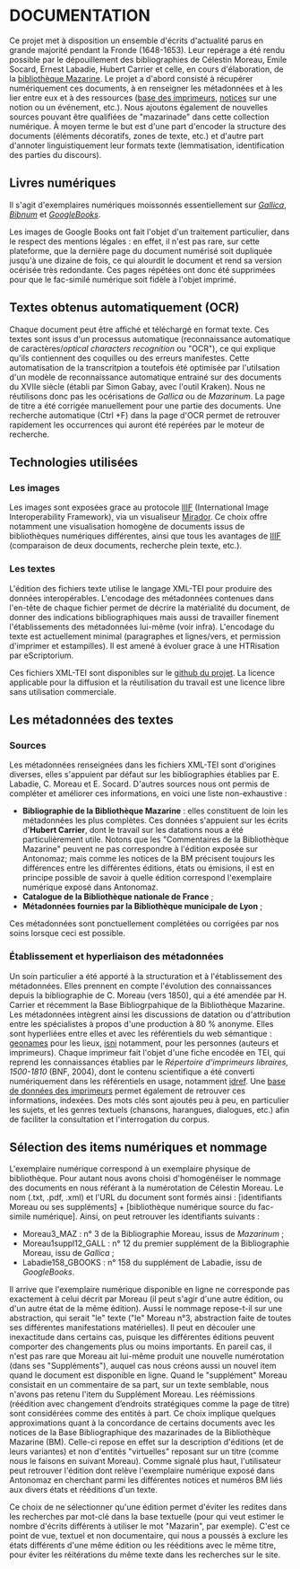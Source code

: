 # DOCUMENTATION 

Ce projet met à disposition un ensemble d'écrits d'actualité parus en grande majorité pendant la Fronde (1648-1653). Leur repérage a été rendu possible par le dépouillement des bibliographies de Célestin Moreau, Emile Socard, Ernest Labadie, Hubert Carrier et celle, en cours d'élaboration, de la [bibliothèque Mazarine](https://mazarinades.bibliotheque-mazarine.fr/). Le projet a d'abord consisté à récupérer numériquement ces documents, à en renseigner les métadonnées et à les lier entre eux et à des ressources ([base des imprimeurs](https://antonomaz.huma-num.fr/exist/apps/Antonomaz/imprimeurs.html?collection=imprimeurs), [notices](https://antonomaz.huma-num.fr/exist/apps/Antonomaz/notices.html?collection=notices) sur une notion ou un événement, etc.). Nous ajoutons également de nouvelles sources pouvant être qualifiées de "mazarinade" dans cette collection numérique. À moyen terme le but est d'une part d'encoder la structure des documents (éléments décoratifs, zones de texte, etc.) et d'autre part d'annoter linguistiquement leur formats texte (lemmatisation, identification des parties du discours).

## Livres numériques

Il s'agit d'exemplaires numériques moissonnés essentiellement sur *[Gallica](https://gallica.bnf.fr/)*, *[Bibnum](https://bibnum.institutdefrance.fr/)* et *[GoogleBooks](https://books.google.fr/)*. 

Les images de Google Books ont fait l'objet d'un traitement particulier, dans le respect des mentions légales : en effet, il n'est pas rare, sur cette plateforme, que la dernière page du document numérisé soit dupliquée jusqu'à une dizaine de fois, ce qui alourdit le document et rend sa version océrisée très redondante. Ces pages répétées ont donc été supprimées pour que le fac-similé numérique soit fidèle à l'objet imprimé.

## Textes obtenus automatiquement (OCR)

Chaque document peut être affiché et téléchargé en format texte. Ces textes sont issus d'un processus automatique (reconnaissance automatique de caractères/_optical characters recognition_ ou "OCR"), ce qui explique qu'ils contiennent des coquilles ou des erreurs manifestes. Cette automatisation de la transcritpion a toutefois été optimisée par l'utilsation d'un modèle de reconnaissance automatique entrainé sur des documents du XVIIe siècle (établi par Simon Gabay, avec l'outil Kraken). Nous ne réutilisons donc pas les océrisations de _Gallica_ ou de _Mazarinum_. La page de titre a été corrigée manuellement pour une partie des documents. Une recherche automatique (Ctrl +F) dans la page d'OCR permet de retrouver rapidement les occurrences qui auront été repérées par le moteur de recherche.

## Technologies utilisées

### Les images

Les images sont exposées grace au protocole [IIIF](https://iiif.io/) (International Image Interoperability Framework), via un visualiseur [Mirador](https://projectmirador.org/). Ce choix offre notamment une visualisation homogène de documents issus de bibliothèques numériques différentes, ainsi que tous les avantages de [IIIF](https://training.iiif.io/intro-to-iiif/) (comparaison de deux documents, recherche plein texte, etc.).

### Les textes 

L'édition des fichiers texte utilise le langage XML-TEI pour produire des données interopérables. L'encodage des métadonnées contenues dans l'en-tête de chaque fichier permet de décrire la matérialité du document, de donner des indications bibliographiques mais aussi de travailler finement l'établissements des métadonnées lui-même (voir infra). L'encodage du texte est actuellement minimal (paragraphes et lignes/vers, et permission d'imprimer et estampilles). Il est amené à évoluer grace à une HTRisation par eScriptorium.

Ces fichiers XML-TEI sont disponibles sur le [github du projet](https://github.com/Antonomaz/Corpus). La licence applicable pour la diffusion et la réutilisation du travail est une licence libre sans utilisation commerciale.

## Les métadonnées des textes

### Sources

Les métadonnées renseignées dans les fichiers XML-TEI sont d'origines diverses, elles s'appuient par défaut sur les bibliographies établies par E. Labadie, C. Moreau et E. Socard. D'autres sources nous ont permis de compléter et améliorer ces informations, en voici une liste non-exhaustive :
- **Bibliographie de la Bibliothèque Mazarine** : elles constituent de loin les métadonnées les plus complètes. Ces données s'appuient sur les écrits d'**Hubert Carrier**, dont le travail sur les datations nous a été particulièrement utile. Notons que les "Commentaires de la Bibliothèque Mazarine" peuvent ne pas correspondre à l'édition exposée sur Antonomaz; mais comme les notices de la BM précisent toujours les différences entre les différentes éditions, états ou émisions, il est en principe possible de savoir à quelle édition correspond l'exemplaire numérique exposé dans Antonomaz.
- **Catalogue de la Bibliothèque nationale de France** ;
- **Métadonnées fournies par la Bibliothèque municipale de Lyon** ;

Ces métadonnées sont ponctuellement complétées ou corrigées par nos soins lorsque ceci est possible.

### Établissement et hyperliaison des métadonnées

Un soin particulier a été apporté à la structuration et à l'établissement des métadonnées. Elles prennent en compte l'évolution des connaissances depuis la bibliographie de C. Moreau (vers 1850), qui a été amendée par H. Carrier et récemment la Base Bibliogrpahique de la Bibliothèque Mazarine. Les métadonnées intègrent ainsi les discussions de datation ou d'attribution entre les spécialistes à propos d'une production à 80 % anonyme. Elles sont hyperliées entre elles et avec les référentiels du web sémantique : [geonames](https://www.geonames.org/) pour les lieux, [isni](https://isni.org/) notamment, pour les personnes (auteurs et imprimeurs). Chaque imprimeur fait l'objet d'une fiche encodée en TEI, qui reprend les connaissances établies par le _Répertoire d'imprimeurs libraires, 1500-1810_ (BNF, 2004), dont le contenu scientifique a été converti numériquement dans les référentiels en usage, notamment [idref](https://www.idref.fr/). Une [base de données des imprimeurs](https://antonomaz.huma-num.fr/exist/apps/Antonomaz/imprimeurs.html?collection=imprimeurs) permet également de retrouver ces informations, indexées.
Des mots clés sont ajoutés peu à peu, en particulier les sujets, et les genres textuels (chansons, harangues, dialogues, etc.) afin de faciliter la consultation et l'interrogation du corpus.

## Sélection des items numériques et nommage

L'exemplaire numérique correspond à un exemplaire physique de bibliothèque. Pour autant nous avons choisi d'homogénéiser le nommage des documents en nous référant à la numérotation de Célestin Moreau. Le nom (.txt, .pdf, .xml) et l'URL du document  sont formés ainsi : [identifiants Moreau ou ses suppléments] + [bibliothèque numérique source du fac-simile numérique]. 
Ainsi, on peut retrouver les identifiants suivants : 
- Moreau3_MAZ : n° 3 de la Bibliographie Moreau, issus de _Mazarinum_ ;
- Moreau1suppl12_GALL : n° 12 du premier supplément de la Bibliographie Moreau, issu de _Gallica_ ;
- Labadie158_GBOOKS : n° 158 du supplément de Labadie, issu de _GoogleBooks_.

Il arrive que l'exemplaire numérique disponible en ligne ne corresponde pas exactement à celui décrit par Moreau (il peut s'agir d'une autre édition, ou d'un autre état de la même édition). Aussi le nommage repose-t-il sur une abstraction, qui serait "le" texte ("le" Moreau n°3, abstraction faite de toutes ses différentes manifestations matérielles).
Il peut en découler une inexactitude dans certains cas, puisque les différentes éditions peuvent comporter des changements plus ou moins importants. En pareil cas, il n'est pas rare que Moreau ait lui-même produit une nouvelle numérotation (dans ses "Suppléments"), auquel cas nous créons aussi un nouvel item quand le document est disponible en ligne. Quand le "supplément" Moreau consistait en un commentaire de sa part, sur un texte semblable, nous n'avons pas retenu l'item du Supplément Moreau.
Les réémissions (réédition avec changement d’endroits stratégiques comme la page de titre) sont considérées comme des entités à part.
Ce choix implique quelques approximations quant à la concordance de certains documents avec les notices de la Base Bibliographique des mazarinades de la Bibliothèque Mazarine (BM). Celle-ci repose en effet sur la description d'éditions (et de leurs variantes) et non d'entités "virtuelles" reposant sur un titre (comme nous le faisons en suivant Moreau). Comme signalé plus haut, l'utilisateur peut retrouver l'édition dont relève l'exemplaire numérique exposé dans Antonomaz en cherchant parmi les différentes notices et numéros BM liés aux divers états et rééditions d'un texte.

Ce choix de ne sélectionner qu'une édition permet d'éviter les redites dans les recherches par mot-clé dans la base textuelle (pour qui veut estimer le nombre d'écrits différents à utiliser le mot "Mazarin", par exemple). C'est ce point de vue, textuel et non documentaire, qui nous a poussés à exclure les états différents d'une même édition ou les rééditions avec le même titre, pour éviter les réitérations du même texte dans les recherches sur le site. 
